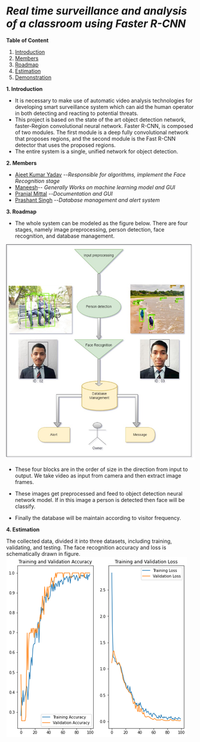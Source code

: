 

# ***Real time surveillance and analysis of a classroom using Faster R-CNN***


**Table of Content**

1. [Introduction]()
2. [Members]()
3. [Roadmap]()
4. [Estimation]()
5. [Demonstration]() 

**1. Introduction**


* It is necessary to make use of automatic video analysis technologies for developing smart surveillance system which can aid the human operator in both detecting and reacting to potential threats.
* This project is based on the state of the art object detection network, faster-Region convolutional neural network.  Faster R-CNN, is composed of two modules. The first module is a deep fully convolutional network that proposes regions, and the second module is the Fast R-CNN detector that uses the proposed regions.  
* The entire system is a single, unified network for object detection.

**2. Members**
* [Ajeet Kumar Yadav](https://github.com/Ajeet-kumar1) --*Responsible for algorithms, implement the Face Recognition stage*
* [Maneesh](https://github.com/maneesh06)-- *Generally Works on machine learning model and GUI*
* [Pranjal Mittal](https://github.com/PranjalM99) --*Documentation and GUI*
* [Prashant Singh](https://github.com/prashant070800) --*Database management and alert system*

**3. Roadmap**

*  The whole system can be modeled as the figure below. There are four stages, namely image preprocessing, person detection, face recognition, and database management.
 
![image](https://github.com/prashant070800/Final-year-project/blob/main/images/Algo%20description.jpg)

*  These four blocks are in the order of size in the direction from input to output. We take video as input from camera and then extract image frames. 

*  These images get preprocessed and feed to object detection neural network model. If in this image a person is detected then face will be classify.

*  Finally the database will be maintain according to visitor frequency.

**4. Estimation**

The collected data, divided it into three datasets, including training, validating, and testing. The face recognition accuracy and loss is schematically drawn in figure.
![image](https://github.com/prashant070800/Final-year-project/blob/main/images/Output%20graph.png)





